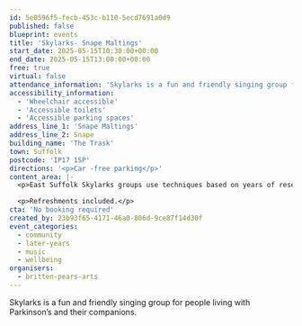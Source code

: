 ```yaml
---
id: 5e0596f5-fecb-453c-b110-5ecd7691a0d9
published: false
blueprint: events
title: 'Skylarks- Snape Maltings'
start_date: 2025-05-15T10:30:00+00:00
end_date: 2025-05-15T13:00:00+00:00
free: true
virtual: false
attendance_information: 'Skylarks is a fun and friendly singing group for people living with Parkinson’s and their companions.'
accessibility_information:
  - 'Wheelchair accessible'
  - 'Accessible toilets'
  - 'Accessible parking spaces'
address_line_1: 'Snape Maltings'
address_line_2: Snape
building_name: 'The Trask'
town: Suffolk
postcode: 'IP17 1SP'
directions: '<p>Car -free parking</p>'
content_area: |-
  <p>East Suffolk Skylarks groups use techniques based on years of research to help those with Parkinson’s to maintain or improve their psychological and physical wellbeing through taking part in regular singing activity.</p>

  <p>Refreshments included.</p>
cta: 'No booking required'
created_by: 23b93f65-4171-46a0-806d-9ce87f14d30f
event_categories:
  - community
  - later-years
  - music
  - wellbeing
organisers:
  - britten-pears-arts
---
```

Skylarks is a fun and friendly singing group for people living with Parkinson’s and their companions.